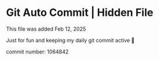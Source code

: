 # Git Auto Commit | Hidden File

This file was added Feb 12, 2025

Just for fun and keeping my daily git commit active 🤪

commit number: 1064842
